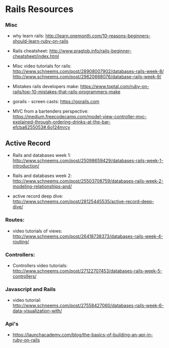 # Rails Resources


### Misc

* why learn rails: http://learn.onemonth.com/10-reasons-beginners-should-learn-ruby-on-rails

* Rails cheatsheet: http://www.pragtob.info/rails-beginner-cheatsheet/index.html

* Misc video tutorials for rails: http://www.schneems.com/post/28908007902/databases-rails-week-8/
								  http://www.schneems.com/post/29620668076/database-rails-week-9/

* Mistakes rails developers make: https://www.toptal.com/ruby-on-rails/top-10-mistakes-that-rails-programmers-make

* gorails - screen casts: https://gorails.com

* MVC from a bartenders perspective: https://medium.freecodecamp.com/model-view-controller-mvc-explained-through-ordering-drinks-at-the-bar-efcba6255053#.6o124mrcy




## Active Record

* Rails and databases week 1: http://www.schneems.com/post/25098659429/databases-rails-week-1-introduction/
* Rails and databases week 2: http://www.schneems.com/post/25503708759/databases-rails-week-2-modeling-relationships-and/

* active record deep dive: http://www.schneems.com/post/28125445535/active-record-deep-dive/



### Routes:

* video tutorials of views: http://www.schneems.com/post/26418738373/databases-rails-week-4-routing/



### Controllers:

* Controllers video tutorials: http://www.schneems.com/post/27122707453/databases-rails-week-5-controllers/


### Javascript and Rails

* video tutorial: http://www.schneems.com/post/27558427060/databases-rails-week-6-data-visualization-with/




### Api's

* https://launchacademy.com/blog/the-basics-of-building-an-api-in-ruby-on-rails

